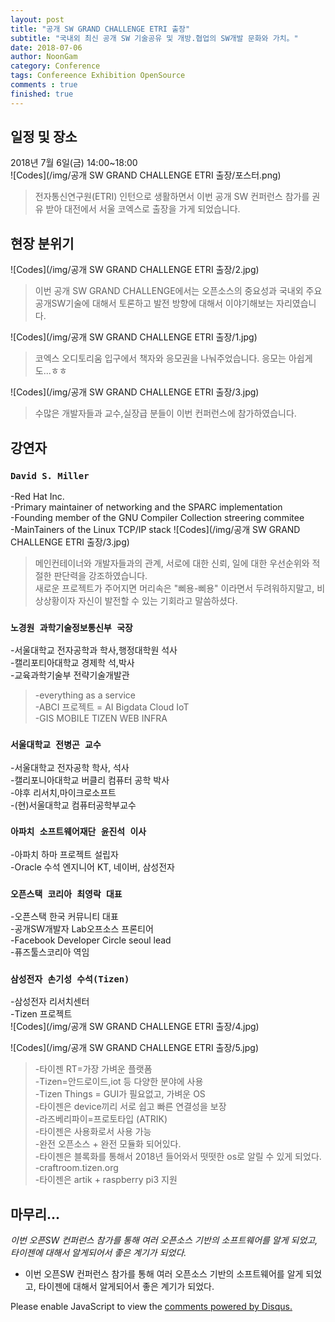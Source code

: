 ```yaml
---
layout: post
title: "공개 SW GRAND CHALLENGE ETRI 출장"
subtitle: "국내외 최신 공개 SW 기술공유 및 개방.협업의 SW개발 문화와 가치。"
date: 2018-07-06
author: NoonGam
category: Conference
tags: Confereence Exhibition OpenSource
comments : true
finished: true
---
```


## 일정 및 장소

<span class="evidence">2018년 7월 6일(금) 14:00~18:00<br></span>
![Codes](/img/공개 SW GRAND CHALLENGE ETRI 출장/포스터.png)
>전자통신연구원(ETRI) 인턴으로 생활하면서 이번 공개 SW 컨퍼런스 참가를 권유 받아 대전에서 서울 코엑스로 출장을 가게 되었습니다.


## 현장 분위기
![Codes](/img/공개 SW GRAND CHALLENGE ETRI 출장/2.jpg)
>이번 공개 SW GRAND CHALLENGE에서는 오픈소스의 중요성과 국내외 주요 공개SW기술에 대해서 토론하고
발전 방향에 대해서 이야기해보는 자리였습니다.


![Codes](/img/공개 SW GRAND CHALLENGE ETRI 출장/1.jpg)
>코엑스 오디토리움 입구에서 책자와 응모권을 나눠주었습니다. 응모는 아쉽게도...ㅎㅎ


![Codes](/img/공개 SW GRAND CHALLENGE ETRI 출장/3.jpg)


> 수많은 개발자들과 교수,실장급 분들이 이번 컨퍼런스에 참가하였습니다.

## 강연자
### ```David S. Miller```
-Red Hat Inc.<br>
-Primary maintainer of networking and the SPARC implementation<br>
-Founding member of the GNU Compiler Collection streering commitee<br>
-MainTainers of the Linux TCP/IP stack
![Codes](/img/공개 SW GRAND CHALLENGE ETRI 출장/3.jpg)
> 메인컨테이너와 개발자들과의 관계, 서로에 대한 신뢰, 일에 대한 우선순위와 적절한 판단력을
강조하였습니다.<br>
<span class="evidence">새로운 프로젝트가 주어지면 머리속은 "삐용-삐용" 이라면서 두려워하지말고, 비상상황이자 자신이 발전할 수 있는 기회라고 말씀하셨다.</span>

### ```노경원 과학기술정보통신부 국장```
-서울대학교 전자공학과 학사,행정대학원 석사<br>
-캘리포티아대학교 경제학 석,박사<br>
-교육과학기술부 전략기술개발관<br>

>-everything as a service<br>
-ABCI 프로젝트 =   AI  Bigdata  Cloud  IoT<br>
-GIS MOBILE TIZEN WEB INFRA<br>


### ```서울대학교 전병곤 교수```
-서울대학교 전자공학 학사, 석사<br>
-캘리포니아대학교 버클리 컴퓨터 공학 박사<br>
-야후 리서치,마이크로소프트<br>
-(현)서울대학교 컴퓨터공학부교수<br>

### ```아파치 소프트웨어재단 윤진석 이사```
-아파치 하마 프로젝트 설립자<br>
-Oracle 수석 엔지니어 KT, 네이버, 삼성전자<br>

### ```오픈스택 코리아 최영락 대표```
-오픈스택 한국 커뮤니티 대표<br>
-공개SW개발자 Lab오프소스 프론티어<br>
-Facebook Developer Circle seoul lead<br>
-퓨즈툴스코리아 역임<br>

### ```삼성전자 손기성 수석(Tizen)```
-삼성전자 리서치센터<br>
-Tizen 프로젝트<br>
![Codes](/img/공개 SW GRAND CHALLENGE ETRI 출장/4.jpg)

![Codes](/img/공개 SW GRAND CHALLENGE ETRI 출장/5.jpg)
> -타이젠 RT=가장 가벼운 플랫폼<br>
-Tizen=안드로이드,iot 등 다양한 분야에 사용<br>
-Tizen Things = GUI가 필요없고, 가벼운 OS<br>
-타이젠은 device끼리 서로 쉽고 빠른 연결성을 보장<br>
-라즈베리파이=프로토타입 (ATRIK)<br>
-타이젠은 사용화로서 사용 가능<br>
-완전 오픈소스 + 완전 모듈화 되어있다.<br>
-타이젠은 블록화를 통해서 2018년 들어와서 떳떳한 os로 알릴 수 있게 되었다.<br>
-craftroom.tizen.org<br>
-타이젠은 artik + raspberry pi3 지원<br>

## 마무리...
 *이번 오픈SW 컨퍼런스 참가를 통해 여러 오픈소스 기반의 소프트웨어를 알게 되었고,
타이젠에 대해서 알게되어서 좋은 계기가 되었다.*
 * 이번 오픈SW 컨퍼런스 참가를 통해 여러 오픈소스 기반의 소프트웨어를 알게 되었고,
타이젠에 대해서 알게되어서 좋은 계기가 되었다.






<script id="dsq-count-scr" src="//noongams-it-blog.disqus.com/count.js" async></script>

<div id="disqus_thread"></div>
<script>

/**
*  RECOMMENDED CONFIGURATION VARIABLES: EDIT AND UNCOMMENT THE SECTION BELOW TO INSERT DYNAMIC VALUES FROM YOUR PLATFORM OR CMS.
*  LEARN WHY DEFINING THESE VARIABLES IS IMPORTANT: https://disqus.com/admin/universalcode/#configuration-variables*/
/*
var disqus_config = function () {
this.page.url = PAGE_URL;  // Replace PAGE_URL with your page's canonical URL variable
this.page.identifier = PAGE_IDENTIFIER; // Replace PAGE_IDENTIFIER with your page's unique identifier variable
};
*/
(function() { // DON'T EDIT BELOW THIS LINE
var d = document, s = d.createElement('script');
s.src = 'https://https-wodonggun-github-io.disqus.com/embed.js';
s.setAttribute('data-timestamp', +new Date());
(d.head || d.body).appendChild(s);
})();
</script>
<noscript>Please enable JavaScript to view the <a href="https://disqus.com/?ref_noscript">comments powered by Disqus.</a></noscript>
